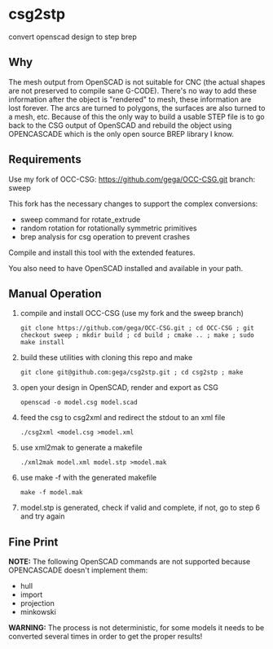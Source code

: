 # csg2stp
convert openscad design to step brep

## Why
The mesh output from OpenSCAD is not suitable for CNC (the actual shapes are not preserved to compile sane G-CODE). There's no way to add these information after the object is "rendered" to mesh, these information are lost forever. The arcs are turned to polygons, the surfaces are also turned to a mesh, etc. Because of this the only way to build a usable STEP file is to go back to the CSG output of OpenSCAD and rebuild the object using OPENCASCADE which is the only open source BREP library I know.

## Requirements
Use my fork of OCC-CSG:
https://github.com/gega/OCC-CSG.git
branch: sweep

This fork has the necessary changes to support the complex conversions:

- sweep command for rotate_extrude
- random rotation for rotationally symmetric primitives
- brep analysis for csg operation to prevent crashes

Compile and install this tool with the extended features.

You also need to have OpenSCAD installed and available in your path.

## Manual Operation

1. compile and install OCC-CSG (use my fork and the sweep branch)

    ```git clone https://github.com/gega/OCC-CSG.git ; cd OCC-CSG ; git checkout sweep ; mkdir build ; cd build ; cmake .. ; make ; sudo make install```

3. build these utilities with cloning this repo and make

    ```git clone git@github.com:gega/csg2stp.git ; cd csg2stp ; make```

4. open your design in OpenSCAD, render and export as CSG

    ```openscad -o model.csg model.scad```

5. feed the csg to csg2xml and redirect the stdout to an xml file

    ```./csg2xml <model.csg >model.xml```

6. use xml2mak to generate a makefile

    ```./xml2mak model.xml model.stp >model.mak```

7. use make -f with the generated makefile

    ```make -f model.mak```

8. model.stp is generated, check if valid and complete, if not, go to step 6 and try again

## Fine Print

**NOTE:** The following OpenSCAD commands are not supported because OPENCASCADE doesn't implement them:
- hull
- import
- projection
- minkowski

**WARNING:** The process is not deterministic, for some models it needs to be converted several times in order to get the proper results!
